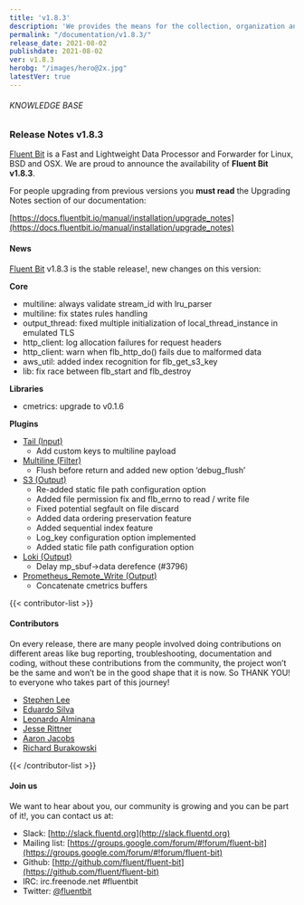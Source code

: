 ```yaml
---
title: 'v1.8.3'
description: 'We provides the means for the collection, organization and computerized retrieval of knowledgeand Lightweight Data Forwarder for Linux, BSD and OSX. We are proud to announce the availability of Fluent Bit v1.8.3.'
permalink: "/documentation/v1.8.3/"
release_date: 2021-08-02
publishdate: 2021-08-02
ver: v1.8.3
herobg: "/images/hero@2x.jpg"
latestVer: true
---
```



###### KNOWLEDGE BASE

### Release Notes v1.8.3

[Fluent Bit](https://fluentbit.io) is a Fast and Lightweight Data Processor and Forwarder for Linux, BSD and OSX. We are proud to announce the availability of **Fluent Bit v1.8.3**.

For people upgrading from previous versions you **must read** the Upgrading Notes section of our documentation:

[https://docs.fluentbit.io/manual/installation/upgrade_notes](https://docs.fluentbit.io/manual/installation/upgrade_notes)

#### News

[Fluent Bit](https://fluentbit.io) v1.8.3 is the stable release!, new changes on this version:

**Core**

* multiline: always validate stream_id with lru_parser
* multiline: fix states rules handling
* output_thread: fixed multiple initialization of local_thread_instance in emulated TLS
* http_client: log allocation failures for request headers
* http_client: warn when flb_http_do() fails due to malformed data
* aws_util: added index recognition for flb_get_s3_key
* lib: fix race between flb_start and flb_destroy


**Libraries**

* cmetrics: upgrade to v0.1.6

**Plugins**

* [Tail (Input)](https://docs.fluentbit.io/manual/pipeline/inputs/tail/)
  * Add custom keys to multiline payload
* [Multiline (Filter)](https://docs.fluentbit.io/manual/pipeline/filters/multiline/)
  * Flush before return and added new option ‘debug_flush’
* [S3 (Output)](https://docs.fluentbit.io/manual/pipeline/outputs/s3/)
  * Re-added static file path configuration option
  * Added file permission fix and flb_errno to read / write file
  * Fixed potential segfault on file discard
  * Added data ordering preservation feature
  * Added sequential index feature
  * Log_key configuration option implemented
  * Added static file path configuration option
* [Loki (Output)](https://docs.fluentbit.io/manual/pipeline/outputs/loki/)
  * Delay mp_sbuf->data derefence (#3796)
* [Prometheus_Remote_Write (Output)](https://docs.fluentbit.io/manual/pipeline/outputs/prometheus_remote_write/)
  * Concatenate cmetrics buffers


{{< contributor-list >}}
#### Contributors  

On every release, there are many people involved doing contributions on different areas like bug reporting, troubleshooting, documentation and coding, without these contributions from the community, the project won’t be the same and won’t be in the good shape that it is now. So THANK YOU! to everyone who takes part of this journey!


* [Stephen Lee](https://github.com/StephenLeeY)
* [Eduardo Silva](https://github.com/edsiper)
* [Leonardo Alminana](https://github.com/leonardo-albertovich)
* [Jesse Rittner](https://github.com/rittneje)
* [Aaron Jacobs](https://github.com/atheriel)
* [Richard Burakowski](https://github.com/richardburakowski)

{{< /contributor-list >}}

#### Join us

We want to hear about you, our community is growing and you can be part of it!, you can contact us at:

* Slack: [http://slack.fluentd.org](http://slack.fluentd.org)
* Mailing list: [https://groups.google.com/forum/#!forum/fluent-bit](https://groups.google.com/forum/#!forum/fluent-bit)
* Github: [http://github.com/fluent/fluent-bit](https://github.com/fluent/fluent-bit)
* IRC: irc.freenode.net #fluentbit
* Twitter: [@fluentbit](https://twitter.com/fluentbit)